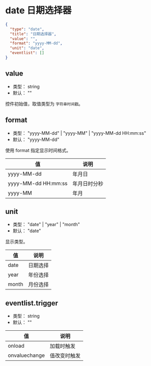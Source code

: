 # date 日期选择器

```json
{
  "type": "date",
  "title": "日期选择器",
  "value": "",
  "format": "yyyy-MM-dd",
  "unit": "date",
  "eventlist": []
}
```


## value
+ 类型： string
+ 默认： ""

控件初始值，取值类型为 `字符串时间戳`。

## format
+ 类型： "yyyy-MM-dd" | "yyyy-MM" | "yyyy-MM-dd HH:mm:ss"
+ 默认： "yyyy-MM-dd"

使用 format 指定显示时间格式。

| 值 | 说明 |
| ---- | ---- |
| yyyy-MM-dd | 年月日 |
| yyyy-MM-dd HH:mm:ss | 年月日时分秒 |
| yyyy-MM | 年月 |


## unit
+ 类型： "date" | "year" | "month"
+ 默认： "date"

显示类型。
<!-- https://element.eleme.cn/2.15/#/zh-CN/component/date-picker -->

| 值 | 说明 |
| ---- | ---- |
| date | 日期选择 |
| year | 年份选择 |
| month | 月份选择 |

## eventlist.trigger
+ 类型： string
+ 默认： ""

| 值 | 说明 |
| ---- | ---- |
| onload | 加载时触发 |
| onvaluechange | 值改变时触发 |
